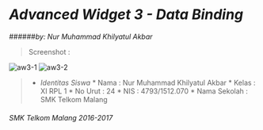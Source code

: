 # *__Advanced Widget 3 - Data Binding__*
######*by: Nur Muhammad Khilyatul Akbar*

> Screenshot :

![aw3-1](https://cloud.githubusercontent.com/assets/22127632/18802948/55332428-8216-11e6-98f6-de8ee5e88b7a.JPG)
![aw3-2](https://cloud.githubusercontent.com/assets/22127632/18802947/5532093a-8216-11e6-8831-f8caf6c6a9f6.JPG)

> * *Identitas Siswa* 
    * Nama          : Nur Muhammad Khilyatul Akbar
    * Kelas         : XI RPL 1
    * No Urut       : 24
    * NIS           : 4793/1512.070
    * Nama Sekolah  : SMK Telkom Malang

###### *SMK Telkom Malang 2016-2017*
    
